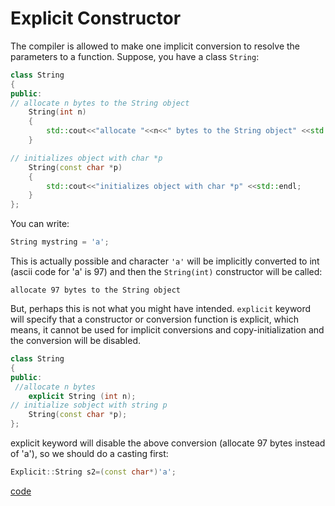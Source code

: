 # Explicit Constructor
The compiler is allowed to make one implicit conversion to resolve the parameters to a function. Suppose, you have a class `String`:


```cpp
class String 
{
public:
// allocate n bytes to the String object
    String(int n)
    {
        std::cout<<"allocate "<<n<<" bytes to the String object" <<std::endl;
    }

// initializes object with char *p
    String(const char *p)
    {
        std::cout<<"initializes object with char *p" <<std::endl;
    }
};
```
You can write:

```cpp
String mystring = 'a';
```

This is actually possible and character `'a'` will be implicitly converted to int (ascii code for 'a' is 97) and then the `String(int)` constructor will be called:

```
allocate 97 bytes to the String object
```

But, perhaps this is not what you might have intended. `explicit` keyword will specify that a constructor or conversion function is explicit, which means, it cannot be used for implicit conversions and copy-initialization and the conversion will be disabled.


```cpp
class String 
{
public:
 //allocate n bytes
    explicit String (int n);
// initialize sobject with string p    
    String(const char *p); 
};
```

explicit keyword will disable the above conversion (allocate 97 bytes instead of 'a'), so we should do a casting first:

```cpp
Explicit::String s2=(const char*)'a';
```    



[code](../src/class/explicit_constructor.cpp)
